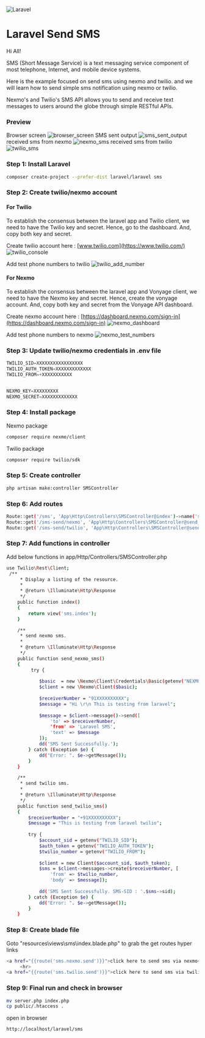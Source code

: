 ![Laravel](https://raw.githubusercontent.com/laravel/art/master/logo-lockup/5%20SVG/2%20CMYK/1%20Full%20Color/laravel-logolockup-cmyk-red.svg)


# Laravel Send SMS

Hi All!

SMS (Short Message Service) is a text messaging service component of most telephone, Internet, and mobile device systems.

Here is the example focused on send sms using nexmo and twilio. and we will learn how to send simple sms notification using nexmo or twilio.

Nexmo's and Twilio's SMS API allows you to send and receive text messages to users around the globe through simple RESTful APIs.

### Preview
Browser screen
![browser_screen](https://github.com/kcsrinivasa/laravel-sms/blob/main/output/browser_screen.jpg?raw=true)
SMS sent output
![sms_sent_output](https://github.com/kcsrinivasa/laravel-sms/blob/main/output/sms_sent_output.jpg?raw=true)
received sms from nexmo
![nexmo_sms](https://github.com/kcsrinivasa/laravel-sms/blob/main/output/nexmo_sms.jpg?raw=true)
received sms from twilio
![twilio_sms](https://github.com/kcsrinivasa/laravel-sms/blob/main/output/twilio_sms.jpg?raw=true)



### Step 1: Install Laravel
```bash
composer create-project --prefer-dist laravel/laravel sms
```

### Step 2: Create twilio/nexmo account
#### For Twilio
To establish the consensus between the laravel app and Twilio client, we need to have the Twilio key and secret. Hence, go to the dashboard. And, copy both key and secret.


Create twilio account here : [www.twilio.com](https://www.twilio.com/)
![twilio_console](https://github.com/kcsrinivasa/laravel-sms/blob/main/output/twilio_console.jpg?raw=true)

Add test phone numbers to twilio
![twilio_add_number](https://github.com/kcsrinivasa/laravel-sms/blob/main/output/twilio_add_number.jpg?raw=true)

#### For Nexmo

To establish the consensus between the laravel app and Vonyage client, we need to have the Nexmo key and secret. Hence, create the vonyage account. And, copy both key and secret from the Vonyage API dashboard.

Create nexmo account here : [https://dashboard.nexmo.com/sign-in](https://dashboard.nexmo.com/sign-in)
![nexmo_dashboard](https://github.com/kcsrinivasa/laravel-sms/blob/main/output/nexmo_api.jpg?raw=true)

Add test phone numbers to nexmo 
![nexmo_test_numbers](https://github.com/kcsrinivasa/laravel-sms/blob/main/output/nexmo_test_numbers.jpg?raw=true)


### Step 3: Update twilio/nexmo credentials in .env file

```javascript
TWILIO_SID=XXXXXXXXXXXXXXXXX
TWILIO_AUTH_TOKEN=XXXXXXXXXXXXX
TWILIO_FROM=+XXXXXXXXXXX


NEXMO_KEY=XXXXXXXXX
NEXMO_SECRET=XXXXXXXXXXXXX

```

### Step 4: Install  package
Nexmo package
```bash
composer require nexmo/client
```
Twilio package
```bash
composer require twilio/sdk 
```

### Step 5: Create controller
```bash
php artisan make:controller SMSController
```

### Step 6: Add routes
```bash
Route::get('/sms', 'App\Http\Controllers\SMSController@index')->name('sms.index');
Route::get('/sms-send/nexmo', 'App\Http\Controllers\SMSController@send_nexmo_sms')->name('sms.nexmo.send');
Route::get('/sms-send/twilio', 'App\Http\Controllers\SMSController@send_twilio_sms')->name('sms.twilio.send');
```
### Step 7: Add functions in controller
Add below functions in app/Http/Controllers/SMSController.php
```bash
use Twilio\Rest\Client;
 /**
     * Display a listing of the resource.
     *
     * @return \Illuminate\Http\Response
     */
    public function index()
    {
        return view('sms.index');
    }

    /**
     * send nexmo sms.
     *
     * @return \Illuminate\Http\Response
     */
    public function send_nexmo_sms()
    {
         try {
  
            $basic  = new \Nexmo\Client\Credentials\Basic(getenv("NEXMO_KEY"), getenv("NEXMO_SECRET"));
            $client = new \Nexmo\Client($basic);
  
            $receiverNumber = "91XXXXXXXXXX";
            $message = "Hi \r\n This is testing from laravel";
  
            $message = $client->message()->send([
                'to' => $receiverNumber,
                'from' => 'Laravel SMS',
                'text' => $message
            ]);
            dd('SMS Sent Successfully.'); 
        } catch (Exception $e) {
            dd("Error: ". $e->getMessage());
        }
    }

    /**
     * send twilio sms.
     *
     * @return \Illuminate\Http\Response
     */
    public function send_twilio_sms()
    {
        $receiverNumber = "+91XXXXXXXXXX";
        $message = "This is testing from laravel twilio";
  
        try {
            $account_sid = getenv("TWILIO_SID");
            $auth_token = getenv("TWILIO_AUTH_TOKEN");
            $twilio_number = getenv("TWILIO_FROM");
  
            $client = new Client($account_sid, $auth_token);
            $sms = $client->messages->create($receiverNumber, [
                'from' => $twilio_number, 
                'body' => $message]);
  
            dd('SMS Sent Successfully. SMS-SID : '.$sms->sid);
        } catch (Exception $e) {
            dd("Error: ". $e->getMessage());
        }
    }
```


### Step 8: Create blade file

Goto "resources\views\sms\index.blade.php" to grab the get routes hyper links
```bash
<a href="{{route('sms.nexmo.send')}}">click here to send sms via nexmo</a>
	 <hr>
<a href="{{route('sms.twilio.send')}}">click here to send sms via twilio</a>
```
### Step 9: Final run and check in browser
```bash
mv server.php index.php
cp public/.htaccess .
```
open in browser
```bash
http://localhost/laravel/sms
```